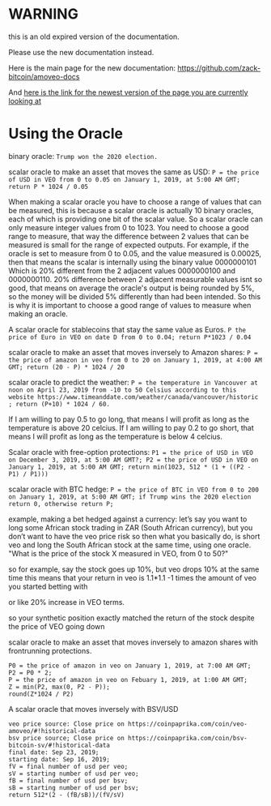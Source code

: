 WARNING
========

this is an old expired version of the documentation.

Please use the new documentation instead. 

Here is the main page for the new documentation: https://github.com/zack-bitcoin/amoveo-docs 

And [here is the link for the newest version of the page you are currently looking at](https://github.com/zack-bitcoin/amoveo-docs/blob/master//basics/using_oracle.md)

Using the Oracle
=========


binary oracle: `Trump won the 2020 election.`

scalar oracle to make an asset that moves the same as USD: `P = the price of USD in VEO from 0 to 0.05 on January 1, 2019, at 5:00 AM GMT; return P * 1024 / 0.05`

When making a scalar oracle you have to choose a range of values that can be measured, this is because a scalar oracle is actually 10 binary oracles, each of which is providing one bit of the scalar value. So a scalar oracle can only measure integer values from 0 to 1023. You need to choose a good range to measure, that way the difference between 2 values that can be measured is small for the range of expected outputs.
For example, if the oracle is set to measure from 0 to 0.05, and the value measured is 0.00025, then that means the scalar is internally using the binary value 0000000101
Which is 20% different from the 2 adjacent values 0000000100 and 0000000110.
20% difference between 2 adjacent measurable values isnt so good, that means on average the oracle's output is being rounded by 5%, so the money will be divided 5% differently than had been intended.
So this is why it is important to choose a good range of values to measure when making an oracle.

A scalar oracle for stablecoins that stay the same value as Euros.
`P the price of Euro in VEO on date D from 0 to 0.04; return P*1023 / 0.04`


scalar oracle to make an asset that moves inversely to Amazon shares:
`P = the price of amazon in veo from 0 to 20 on January 1, 2019, at 4:00 AM GMT; return (20 - P) * 1024 / 20`

scalar oracle to predict the weather: `P = the temperature in Vancouver at noon on April 23, 2019 from -10 to 50 Celsius according to this website https://www.timeanddate.com/weather/canada/vancouver/historic ; return (P+10) * 1024 / 60.`

If I am willing to pay 0.5 to go long, that means I will profit as long as the temperature is above 20 celcius. If I am willing to pay 0.2 to go short, that means I will profit as long as the temperature is below 4 celcius.

Scalar oracle with free-option protections:
`P1 = the price of USD in VEO on December 3, 2019, at 5:00 AM GMT?; P2 = the price of USD in VEO on January 1, 2019, at 5:00 AM GMT; return min(1023, 512 * (1 + ((P2 - P1) / P1)))`

scalar oracle with BTC hedge: `P = the price of BTC in VEO from 0 to 200 on January 1, 2019, at 5:00 AM GMT; if Trump wins the 2020 election return 0, otherwise return P;`


example, making a bet hedged against a currency:
let’s say you want to long some African stock trading in ZAR (South African currency), but you don’t want to have the veo price risk
so then what you basically do, is short veo and long the South African stock at the same time, using one oracle.
"What is the price of the stock X measured in VEO, from 0 to 50?"

so for example, say the stock goes up 10%, but veo drops 10% at the same time
this means that your return in veo is 1.1*1.1 -1 times the amount of veo you started betting with

or like 20% increase in VEO terms.

so your synthetic position exactly matched the return of the stock despite the price of VEO going down



scalar oracle to make an asset that moves inversely to amazon shares with frontrunning protections.

```
P0 = the price of amazon in veo on January 1, 2019, at 7:00 AM GMT;
P2 = P0 * 2;
P = the price of amazon in veo on Febuary 1, 2019, at 1:00 AM GMT;
Z = min(P2, max(0, P2 - P));
round(Z*1024 / P2)
```


A scalar oracle that moves inversely with BSV/USD

```
veo price source: Close price on https://coinpaprika.com/coin/veo-amoveo/#!historical-data
bsv price source; Close price on https://coinpaprika.com/coin/bsv-bitcoin-sv/#!historical-data
final date: Sep 23, 2019;
starting date: Sep 16, 2019;
fV = final number of usd per veo;
sV = starting number of usd per veo; 
fB = final number of usd per bsv; 
sB = starting number of usd per bsv; 
return 512*(2 - (fB/sB))/(fV/sV)
```
